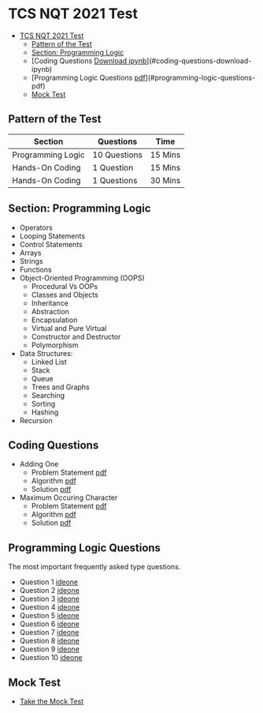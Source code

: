 # TCS NQT 2021 Test
- [TCS NQT 2021 Test](#tcs-nqt-2021-test)
  - [Pattern of the Test](#pattern-of-the-test)
  - [Section: Programming Logic](#section-programming-logic)
  - [Coding Questions [Download ipynb]()](#coding-questions-download-ipynb)
  - [Programming Logic Questions [pdf]()](#programming-logic-questions-pdf)
  - [Mock Test](#mock-test)

## Pattern of the Test

| Section           | Questions    | Time    |
|-------------------|--------------|---------|
| Programming Logic | 10 Questions | 15 Mins |
| Hands-On Coding   | 1 Question   | 15 Mins |
| Hands-On Coding   | 1 Questions  | 30 Mins |

## Section: Programming Logic

- Operators
- Looping Statements
- Control Statements
- Arrays
- Strings
- Functions
- Object-Oriented Programming (OOPS)
  - Procedural Vs OOPs
  - Classes and Objects
  - Inheritance
  - Abstraction
  - Encapsulation
  - Virtual and Pure Virtual
  - Constructor and Destructor
  - Polymorphism
- Data Structures:
  - Linked List
  - Stack
  - Queue
  - Trees and Graphs
  - Searching
  - Sorting
  - Hashing
- Recursion

## Coding Questions

- Adding One
  - Problem Statement [pdf]()
  - Algorithm [pdf]()
  - Solution [pdf]()
- Maximum Occuring Character
  - Problem Statement [pdf]()
  - Algorithm [pdf]()
  - Solution [pdf]()

## Programming Logic Questions

The most important frequently asked type questions.
- Question 1 [ideone]()
- Question 2 [ideone]()
- Question 3 [ideone]()
- Question 4 [ideone]()
- Question 5 [ideone]()
- Question 6 [ideone]()
- Question 7 [ideone]()
- Question 8 [ideone]()
- Question 9 [ideone]()
- Question 10 [ideone]()

## Mock Test

- [Take the Mock Test]()
